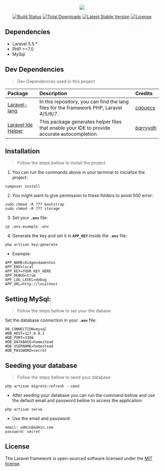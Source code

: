<p align="center"><img src="https://laravel.com/assets/img/components/logo-laravel.svg"></p>

<p align="center">
<a href="https://travis-ci.org/laravel/framework"><img src="https://travis-ci.org/laravel/framework.svg" alt="Build Status"></a>
<a href="https://packagist.org/packages/laravel/framework"><img src="https://poser.pugx.org/laravel/framework/d/total.svg" alt="Total Downloads"></a>
<a href="https://packagist.org/packages/laravel/framework"><img src="https://poser.pugx.org/laravel/framework/v/stable.svg" alt="Latest Stable Version"></a>
<a href="https://packagist.org/packages/laravel/framework"><img src="https://poser.pugx.org/laravel/framework/license.svg" alt="License"></a>
</p>

## Dependencies

- Laravel 5.5.*
- PHP >=7.0
- MySql

## Dev Dependencies

>Dev Dependencies used in this project

|   Package   |  Description  | Credits
| :---        | :---          | :---
| [Laravel-lang](https://github.com/caouecs/Laravel-lang)| In this repository, you can find the lang files for the framework PHP, Laravel 4/5/6/7.|[*caouecs*](https://github.com/caouecs)|
| [Laravel Ide Helper](https://github.com/barryvdh/laravel-ide-helper)| This package generates helper files that enable your IDE to provide accurate autocompletion.| [*barryvdh*](https://github.com/caouecs)|

## Installation 

>Follow the steps bellow to install the project

  1. You can run the commands above in your terminal to inicialize the project:
  
  ```composer 
  composer install 
  ```
  2. You might want to give permission to these folders to avoid 500 error:
  ```composer 
  sudo chmod -R 777 bootstrap
  sudo chmod -R 777 storage
  ```
  
  3. Set your **```.env```** file:
  ```composer 
  cp .env.example .env
  ```
  
  4. Generate the key and set it in **```APP_KEY```** inside the **```.env```** file:
  ```composer 
  php artisan key:generate
  ```
  
  - Example:
  
  ```composer
  APP_NAME=OiAgendamentos
  APP_ENV=local
  APP_KEY=YOUR_KEY_HERE
  APP_DEBUG=true
  APP_LOG_LEVEL=debug
  APP_URL=http://localhost
  ```
  
## Setting MySql:

>Follow the steps bellow to set your the dabase
  
  Set the database connection in your **```.env```** file:
  ```composer
  DB_CONNECTION=mysql
  #DB_HOST=127.0.0.1
  #DB_PORT=3306
  #DB_DATABASE=homestead
  #DB_USERNAME=homestead
  #DB_PASSWORD=secret
  ```
  
## Seeding your database

>Follow the steps bellow to seed your database

```composer
php artisan migrate:refresh --seed  
```

- After seeding your database you can run the command bellow and use the default email and password bellow to access the application:

```composer
php artisan serve
```
- Use the email and password:

```composer
email: admin@admin.com
password: secret
```
## License

The Laravel framework is open-sourced software licensed under the [MIT license](https://opensource.org/licenses/MIT).
